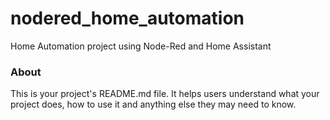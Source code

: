 nodered_home_automation
=======================

Home Automation project using Node-Red and Home Assistant

### About

This is your project's README.md file. It helps users understand what your
project does, how to use it and anything else they may need to know.